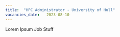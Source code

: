 ```yaml
---
title:  "HPC Administrator - University of Hull"
vacancies_date:   2023-08-10
---
```


Lorem Ipsum Job Stuff
